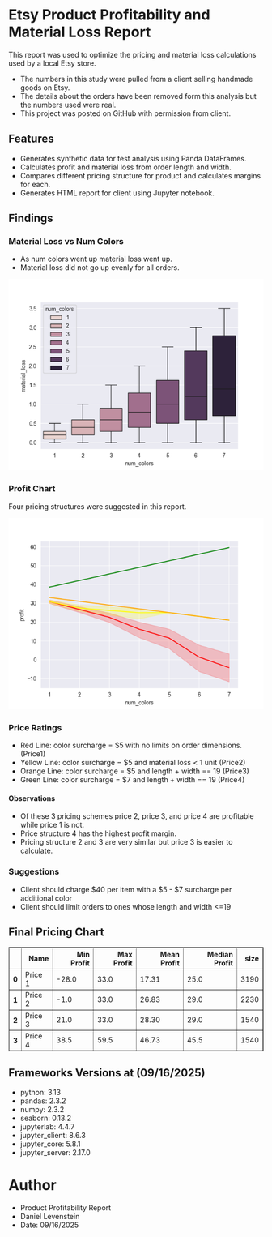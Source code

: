 # Etsy Product Profitability and Material Loss Report
This report was used to optimize the pricing and material loss calculations used by a local Etsy store. 
- The numbers in this study were pulled from a client selling handmade goods on Etsy.
- The details about the orders have been removed form this analysis but the numbers used were real. 
- This project was posted on GitHub with permission from client. 

## Features
- Generates synthetic data for test analysis using Panda DataFrames.
- Calculates profit and material loss from order length and width.
- Compares different pricing structure for product and calculates margins for each.
- Generates HTML report for client using Jupyter notebook.

## Findings
### Material Loss vs Num Colors
- As num colors went up material loss went up.
- Material loss did not go up evenly for all orders. 

![png](images/material_loss_vs_num_colors.png)
### Profit Chart
Four pricing structures were suggested in this report.

![png](images/profit_chart_comparison.png)

### Price Ratings
- Red Line: color surcharge = \$5 with no limits on order dimensions. (Price1)
- Yellow Line: color surcharge = \$5 and material loss < 1 unit (Price2)
- Orange Line: color surcharge = \$5 and length + width == 19 (Price3)
- Green Line: color surcharge = \$7 and length + width == 19 (Price4)

#### Observations
- Of these 3 pricing schemes price 2, price 3, and price 4 are profitable while price 1 is not.
- Price structure 4 has the highest profit margin.
- Pricing structure 2 and 3 are very similar but price 3 is easier to calculate.

### Suggestions
- Client should charge \$40 per item with a  \$5 - \$7 surcharge per additional color
- Client should limit orders to ones whose length and width <=19
## Final Pricing Chart



<div>

<table border="1" class="dataframe">
  <thead>
    <tr style="text-align: right;">
      <th></th>
      <th>Name</th>
      <th>Min Profit</th>
      <th>Max Profit</th>
      <th>Mean Profit</th>
      <th>Median Profit</th>
      <th>size</th>
    </tr>
  </thead>
  <tbody>
    <tr>
      <th>0</th>
      <td>Price 1</td>
      <td>-28.0</td>
      <td>33.0</td>
      <td>17.31</td>
      <td>25.0</td>
      <td>3190</td>
    </tr>
    <tr>
      <th>1</th>
      <td>Price 2</td>
      <td>-1.0</td>
      <td>33.0</td>
      <td>26.83</td>
      <td>29.0</td>
      <td>2230</td>
    </tr>
    <tr>
      <th>2</th>
      <td>Price 3</td>
      <td>21.0</td>
      <td>33.0</td>
      <td>28.30</td>
      <td>29.0</td>
      <td>1540</td>
    </tr>
    <tr>
      <th>3</th>
      <td>Price 4</td>
      <td>38.5</td>
      <td>59.5</td>
      <td>46.73</td>
      <td>45.5</td>
      <td>1540</td>
    </tr>
  </tbody>
</table>
</div>


## Frameworks Versions at (09/16/2025)
- python: 3.13
- pandas: 2.3.2
- numpy: 2.3.2
- seaborn: 0.13.2
- jupyterlab: 4.4.7
- jupyter_client: 8.6.3
- jupyter_core: 5.8.1
- jupyter_server: 2.17.0
# Author 
- Product Profitability Report
- Daniel Levenstein
- Date: 09/16/2025